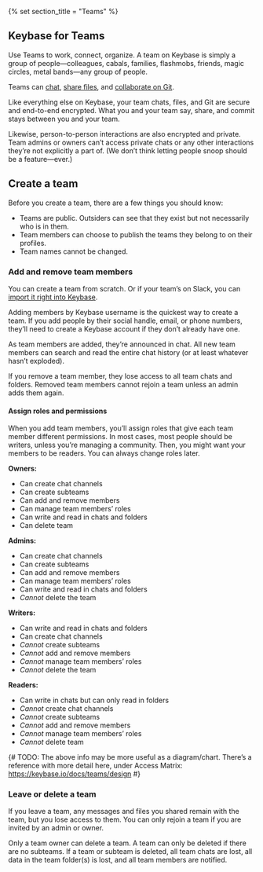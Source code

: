 {% set section_title = "Teams" %}
## Keybase for Teams
Use Teams to work, connect, organize. A team on Keybase is simply a group of people—colleagues, cabals, families, flashmobs, friends, magic circles, metal bands—any group of people.

Teams can [chat](/chat), [share files](/files), and [collaborate on Git](/Git).

Like everything else on Keybase, your team chats, files, and Git are secure and end-to-end encrypted. What you and your team say, share, and commit stays between you and your team. 

Likewise, person-to-person interactions are also encrypted and private. Team admins or owners can’t access private chats or any other interactions they’re not explicitly a part of. (We don’t think letting people snoop should be a feature—ever.)

## Create a team
Before you create a team, there are a few things you should know:
* Teams are public. Outsiders can see that they exist but not necessarily who is in them.
* Team members can choose to publish the teams they belong to on their profiles.
* Team names cannot be changed.

### Add and remove team members
You can create a team from scratch. Or if your team’s on Slack, you can [import it right into Keybase](https://keybase.io/slack-importer/).

Adding members by Keybase username is the quickest way to create a team. If you add people by their social handle, email, or phone numbers, they’ll need to create a Keybase account if they don’t already have one. 

As team members are added, they’re announced in chat. All new team members can search and read the entire chat history (or at least whatever hasn’t exploded).

If you remove a team member, they lose access to all team chats and folders. Removed team members cannot rejoin a team unless an admin adds them again.

#### Assign roles and permissions
When you add team members, you’ll assign roles that give each team member different permissions. In most cases, most people should be writers, unless you’re managing a community. Then, you might want your members to be readers. You can always change roles later.

**Owners:**
* Can create chat channels
* Can create subteams
* Can add and remove members
* Can manage team members’ roles
* Can write and read in chats and folders
* Can delete team

**Admins:**
* Can create chat channels
* Can create subteams
* Can add and remove members
* Can manage team members’ roles
* Can write and read in chats and folders
* *Cannot* delete the team

**Writers:**
* Can write and read in chats and folders
* Can create chat channels
* *Cannot* create subteams
* *Cannot* add and remove members
* *Cannot* manage team members’ roles
* *Cannot* delete the team

**Readers:**
* Can write in chats but can only read in folders
* *Cannot* create chat channels
* *Cannot* create subteams
* *Cannot* add and remove members
* *Cannot* manage team members’ roles
* *Cannot* delete team

{# TODO: The above info may be more useful as a diagram/chart. There’s a reference with more detail here, under Access Matrix: https://keybase.io/docs/teams/design #}

### Leave or delete a team
If you leave a team, any messages and files you shared remain with the team, but you lose access to them. You can only rejoin a team if you are invited by an admin or owner.

Only a team owner can delete a team. A team can only be deleted if there are no subteams. If a team or subteam is deleted, all team chats are lost, all data in the team folder(s) is lost, and all team members are notified.
